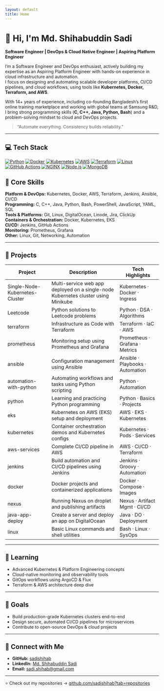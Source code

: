 ```yaml
---
layout: default
title: Home
---
```


# 👋 Hi, I'm Md. Shihabuddin Sadi

**Software Engineer | DevOps & Cloud Native Engineer | Aspiring Platform Engineer**

I’m a Software Engineer and DevOps enthusiast, actively building my expertise as an Aspiring Platform Engineer with hands-on experience in cloud infrastructure and automation.  
I focus on designing and automating scalable developer platforms, CI/CD pipelines, and cloud workflows, using tools like **Kubernetes, Docker, Terraform, and AWS**.

With 14+ years of experience, including co-founding Bangladesh’s first online training marketplace and working with global teams at Samsung R&D, I bring strong programming skills (**C, C++, Java, Python, Bash**) and a problem-solving mindset to cloud and DevOps projects.

> “Automate everything. Consistency builds reliability.”

---
## 💻 Tech Stack
<p align="center">

[![Python](https://img.shields.io/badge/Python-3776AB?style=for-the-badge&logo=python&logoColor=white)](https://www.python.org/)
[![Docker](https://img.shields.io/badge/Docker-2496ED?style=for-the-badge&logo=docker&logoColor=white)](https://www.docker.com/)
[![Kubernetes](https://img.shields.io/badge/Kubernetes-326CE5?style=for-the-badge&logo=kubernetes&logoColor=white)](https://kubernetes.io/)
[![AWS](https://img.shields.io/badge/AWS-232F3E?style=for-the-badge&logo=amazon-aws&logoColor=white)](https://aws.amazon.com/)
[![Terraform](https://img.shields.io/badge/Terraform-623CE4?style=for-the-badge&logo=terraform&logoColor=white)](https://www.terraform.io/)
[![Linux](https://img.shields.io/badge/Linux-FCC624?style=for-the-badge&logo=linux&logoColor=black)](https://www.kernel.org/)
[![GitHub Actions](https://img.shields.io/badge/GitHub%20Actions-2088FF?style=for-the-badge&logo=github-actions&logoColor=white)](https://github.com/features/actions/)
[![NGINX](https://img.shields.io/badge/NGINX-009639?style=for-the-badge&logo=nginx&logoColor=white)](https://nginx.org/)
[![Node.js](https://img.shields.io/badge/Node.js-339933?style=for-the-badge&logo=node.js&logoColor=white)](https://nodejs.org/)
[![MongoDB](https://img.shields.io/badge/MongoDB-47A248?style=for-the-badge&logo=mongodb&logoColor=white)](https://www.mongodb.com/)

</p>


## 🧰 Core Skills

**Platform & DevOps:** Kubernetes, Docker, AWS, Terraform, Jenkins, Ansible, CI/CD  
**Programming:** C, C++, Java, Python, Bash, PowerShell, JavaScript, YAML, SQL  
**Tools & Platforms:** Git, Linux, DigitalOcean, Linode, Jira, ClickUp  
**Containers & Orchestration:** Docker, Kubernetes, EKS  
**CI/CD:** Jenkins, GitHub Actions  
**Monitoring:** Prometheus, Grafana  
**Other:** Linux, Git, Networking, Automation

---

## 📁 Projects

| Project | Description | Tech Highlights |
|---------|-------------|----------------|
| Single-Node-Kubernetes-Cluster | Multi-service web app deployed on a single-node Kubernetes cluster using Minikube | Kubernetes · Docker · Ingress |
| Leetcode | Python solutions to Leetcode problems | Python · DSA · Algorithms |
| terraform | Infrastructure as Code with Terraform | Terraform · IaC · AWS |
| prometheus | Monitoring setup using Prometheus and Grafana | Prometheus · Grafana · Metrics |
| ansible | Configuration management using Ansible | Ansible · Playbooks · Automation |
| automation-with-python | Automating workflows and tasks using Python scripting | Python · Automation |
| python | Learning and practicing Python programming | Python · Basics · Projects |
| eks | Kubernetes on AWS (EKS) setup and deployment | AWS · EKS · Kubernetes |
| kubernetes | Container orchestration demos and Kubernetes configs | Kubernetes · Pods · Services |
| aws-services | Complete CI/CD pipeline in AWS | AWS · CI/CD · Terraform |
| jenkins | Build automation and CI/CD pipelines using Jenkins | Jenkins · Groovy · Automation |
| docker | Docker projects and containerized applications | Docker · Compose · Images |
| nexus | Running Nexus on droplet and publishing artifacts | Nexus · Artifact Mgmt · CI/CD |
| java-app-deploy | Create a server and deploy an app on DigitalOcean | Java · DO · Deployment |
| linux | Basic Linux commands and shell utilities | Bash · Linux · SysOps |

---

## 🌱 Learning

- Advanced Kubernetes & Platform Engineering concepts  
- Cloud-native monitoring and observability tools  
- GitOps workflows using ArgoCD & Flux  
- Terraform & AWS architecture deep dive  

---

## 🧩 Goals

- Build production-grade Kubernetes clusters end-to-end  
- Design secure, automated CI/CD pipelines for microservices  
- Contribute to open-source DevOps & cloud projects  

---

## 🤝 Connect with Me

- **GitHub:** [sadishihab](https://github.com/sadishihab)  
- **LinkedIn:** [Md. Shihabuddin Sadi](https://www.linkedin.com/in/sadishihab)  
- **Email:** sadi.shihab@gmail.com  

---

⭐ Check out my repositories → [github.com/sadishihab?tab=repositories](https://github.com/sadishihab?tab=repositories)

